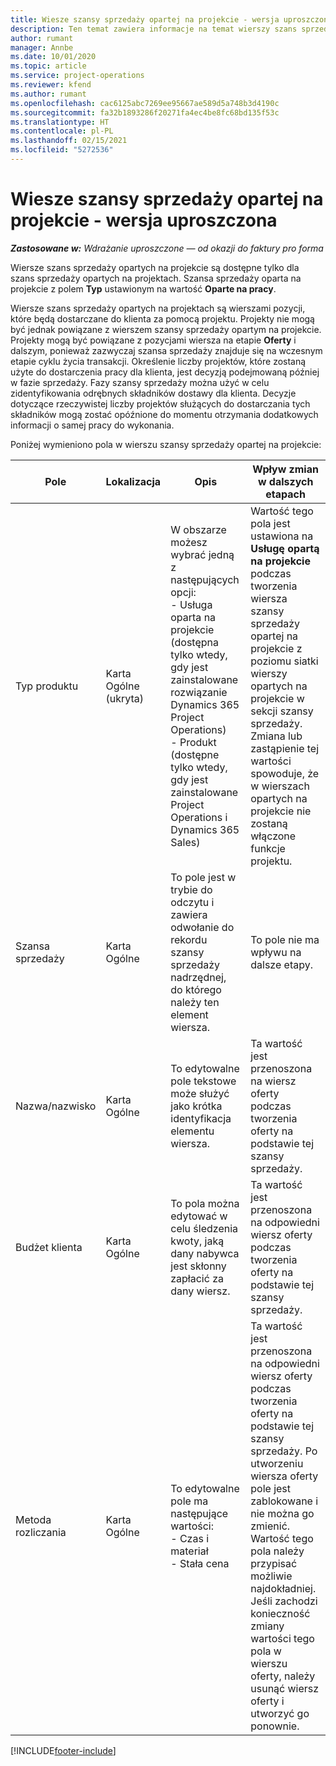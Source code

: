 ```yaml
---
title: Wiesze szansy sprzedaży opartej na projekcie - wersja uproszczona
description: Ten temat zawiera informacje na temat wierszy szans sprzedaży opartych na projekcie. (Pro)
author: rumant
manager: Annbe
ms.date: 10/01/2020
ms.topic: article
ms.service: project-operations
ms.reviewer: kfend
ms.author: rumant
ms.openlocfilehash: cac6125abc7269ee95667ae589d5a748b3d4190c
ms.sourcegitcommit: fa32b1893286f20271fa4ec4be8fc68bd135f53c
ms.translationtype: HT
ms.contentlocale: pl-PL
ms.lasthandoff: 02/15/2021
ms.locfileid: "5272536"
---
```

# <a name="project-based-opportunity-lines---lite"></a>Wiesze szansy sprzedaży opartej na projekcie - wersja uproszczona

_**Zastosowane w:** Wdrażanie uproszczone — od okazji do faktury pro forma_

Wiersze szans sprzedaży opartych na projekcie są dostępne tylko dla szans sprzedaży opartych na projektach. Szansa sprzedaży oparta na projekcie z polem **Typ** ustawionym na wartość **Oparte na pracy**.

Wiersze szans sprzedaży opartych na projektach są wierszami pozycji, które będą dostarczane do klienta za pomocą projektu. Projekty nie mogą być jednak powiązane z wierszem szansy sprzedaży opartym na projekcie. Projekty mogą być powiązane z pozycjami wiersza na etapie **Oferty** i dalszym, ponieważ zazwyczaj szansa sprzedaży znajduje się na wczesnym etapie cyklu życia transakcji. Określenie liczby projektów, które zostaną użyte do dostarczenia pracy dla klienta, jest decyzją podejmowaną później w fazie sprzedaży. Fazy szansy sprzedaży można użyć w celu zidentyfikowania odrębnych składników dostawy dla klienta. Decyzje dotyczące rzeczywistej liczby projektów służących do dostarczania tych składników mogą zostać opóźnione do momentu otrzymania dodatkowych informacji o samej pracy do wykonania.

Poniżej wymieniono pola w wierszu szansy sprzedaży opartej na projekcie:

| **Pole** | **Lokalizacja** | **Opis** | **Wpływ zmian w dalszych etapach** |
| --- | --- | --- | --- |
| Typ produktu | Karta Ogólne (ukryta) | W obszarze możesz wybrać jedną z następujących opcji:</br>- Usługa oparta na projekcie (dostępna tylko wtedy, gdy jest zainstalowane rozwiązanie Dynamics 365 Project Operations)</br>- Produkt (dostępne tylko wtedy, gdy jest zainstalowane Project Operations i Dynamics 365 Sales) | Wartość tego pola jest ustawiona na **Usługę opartą na projekcie** podczas tworzenia wiersza szansy sprzedaży opartej na projekcie z poziomu siatki wierszy opartych na projekcie w sekcji szansy sprzedaży. <br> Zmiana lub zastąpienie tej wartości spowoduje, że w wierszach opartych na projekcie nie zostaną włączone funkcje projektu. |
| Szansa sprzedaży | Karta Ogólne | To pole jest w trybie do odczytu i zawiera odwołanie do rekordu szansy sprzedaży nadrzędnej, do którego należy ten element wiersza. | To pole nie ma wpływu na dalsze etapy. |
| Nazwa/nazwisko | Karta Ogólne | To edytowalne pole tekstowe może służyć jako krótka identyfikacja elementu wiersza. | Ta wartość jest przenoszona na wiersz oferty podczas tworzenia oferty na podstawie tej szansy sprzedaży. |
| Budżet klienta | Karta Ogólne | To pola można edytować w celu śledzenia kwoty, jaką dany nabywca jest skłonny zapłacić za dany wiersz. | Ta wartość jest przenoszona na odpowiedni wiersz oferty podczas tworzenia oferty na podstawie tej szansy sprzedaży. |
| Metoda rozliczania | Karta Ogólne | To edytowalne pole ma następujące wartości:</br>- Czas i materiał</br>- Stała cena | Ta wartość jest przenoszona na odpowiedni wiersz oferty podczas tworzenia oferty na podstawie tej szansy sprzedaży. Po utworzeniu wiersza oferty pole jest zablokowane i nie można go zmienić. Wartość tego pola należy przypisać możliwie najdokładniej. Jeśli zachodzi konieczność zmiany wartości tego pola w wierszu oferty, należy usunąć wiersz oferty i utworzyć go ponownie. |


[!INCLUDE[footer-include](../../includes/footer-banner.md)]